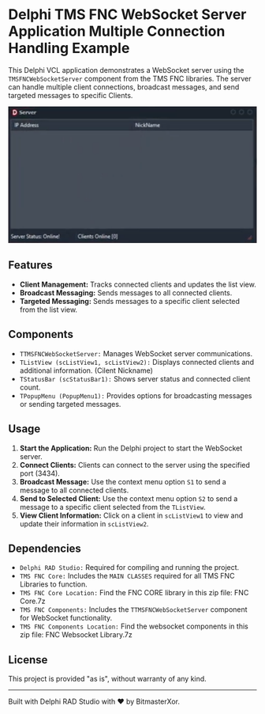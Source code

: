 <h1>Delphi TMS FNC WebSocket Server Application Multiple Connection Handling Example</h1>

<p>This Delphi VCL application demonstrates a WebSocket server using the <code>TMSFNCWebSocketServer</code> component from the TMS FNC libraries. The server can handle multiple client connections, broadcast messages, and send targeted messages to specific Clients.</p>

<!-- Replace 'screenshot.png' with the path to your actual image file -->
<p align="center">
  <img src="Preview.png" alt="Screenshot of the Delphi WebSocket Server Application" style="max-width:100%; height:auto;">
</p>

<h2>Features</h2>
<ul>
  <li><strong>Client Management:</strong> Tracks connected clients and updates the list view.</li>
  <li><strong>Broadcast Messaging:</strong> Sends messages to all connected clients.</li>
  <li><strong>Targeted Messaging:</strong> Sends messages to a specific client selected from the list view.</li>
</ul>

<h2>Components</h2>
<ul>
  <li><code>TTMSFNCWebSocketServer:</code> Manages WebSocket server communications.</li>
  <li><code>TListView (scListView1, scListView2):</code> Displays connected clients and additional information. (Cilent Nickname)</li>
  <li><code>TStatusBar (scStatusBar1):</code> Shows server status and connected client count.</li>
  <li><code>TPopupMenu (PopupMenu1):</code> Provides options for broadcasting messages or sending targeted messages.</li>
</ul>

<h2>Usage</h2>
<ol>
  <li><strong>Start the Application:</strong> Run the Delphi project to start the WebSocket server.</li>
  <li><strong>Connect Clients:</strong> Clients can connect to the server using the specified port (3434).</li>
  <li><strong>Broadcast Message:</strong> Use the context menu option <code>S1</code> to send a message to all connected clients.</li>
  <li><strong>Send to Selected Client:</strong> Use the context menu option <code>S2</code> to send a message to a specific client selected from the <code>TListView</code>.</li>
  <li><strong>View Client Information:</strong> Click on a client in <code>scListView1</code> to view and update their information in <code>scListView2</code>.</li>
</ol>

<h2>Dependencies</h2>
<ul>
  <li><code>Delphi RAD Studio:</code> Required for compiling and running the project.</li>
  <li><code>TMS FNC Core:</code> Includes the <code>MAIN CLASSES</code> required for all TMS FNC Libraries to function.</li>
  <li><code>TMS FNC Core Location:</code> Find the FNC CORE library in this zip file: FNC Core.7z </li>
  <li><code>TMS FNC Components:</code> Includes the <code>TTMSFNCWebSocketServer</code> component for WebSocket functionality.</li>
  <li><code>TMS FNC Components Location:</code> Find the websocket components in this zip file: FNC Websocket Library.7z </li>
</ul>

<h2>License</h2>
<p>This project is provided "as is", without warranty of any kind.</p>

<hr>

<p>Built with Delphi RAD Studio with ❤️ by BitmasterXor.</p>
